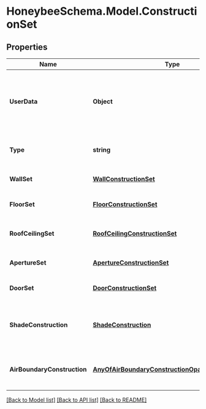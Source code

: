 
# HoneybeeSchema.Model.ConstructionSet

## Properties

Name | Type | Description | Notes
------------ | ------------- | ------------- | -------------
**UserData** | **Object** | Optional dictionary of user data associated with the object.All keys and values of this dictionary should be of a standard data type to ensure correct serialization of the object (eg. str, float, int, list). | [optional] 
**Type** | **string** |  | [optional] [readonly] [default to "ConstructionSet"]
**WallSet** | [**WallConstructionSet**](WallConstructionSet.md) | A WallConstructionSet object for this ConstructionSet. | [optional] 
**FloorSet** | [**FloorConstructionSet**](FloorConstructionSet.md) | A FloorConstructionSet object for this ConstructionSet. | [optional] 
**RoofCeilingSet** | [**RoofCeilingConstructionSet**](RoofCeilingConstructionSet.md) | A RoofCeilingConstructionSet object for this ConstructionSet. | [optional] 
**ApertureSet** | [**ApertureConstructionSet**](ApertureConstructionSet.md) | A ApertureConstructionSet object for this ConstructionSet. | [optional] 
**DoorSet** | [**DoorConstructionSet**](DoorConstructionSet.md) | A DoorConstructionSet object for this ConstructionSet. | [optional] 
**ShadeConstruction** | [**ShadeConstruction**](ShadeConstruction.md) | A ShadeConstruction to set the reflectance properties of all outdoor shades of all objects to which this ConstructionSet is assigned. | [optional] 
**AirBoundaryConstruction** | [**AnyOfAirBoundaryConstructionOpaqueConstruction**](AnyOfAirBoundaryConstructionOpaqueConstruction.md) | An AirBoundaryConstruction or OpaqueConstruction to set the properties of Faces with an AirBoundary type. | [optional] 

[[Back to Model list]](../README.md#documentation-for-models)
[[Back to API list]](../README.md#documentation-for-api-endpoints)
[[Back to README]](../README.md)


